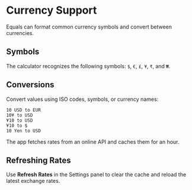 # Currency Support

Equals can format common currency symbols and convert between currencies.

## Symbols

The calculator recognizes the following symbols: `$`, `€`, `£`, `¥`, `₹`, and `₩`.

## Conversions

Convert values using ISO codes, symbols, or currency names:

```
10 USD to EUR
10¥ to USD
¥10 to USD
¥10 to $
10 Yen to USD
```

The app fetches rates from an online API and caches them for an hour.

## Refreshing Rates

Use **Refresh Rates** in the Settings panel to clear the cache and reload the latest exchange rates.
